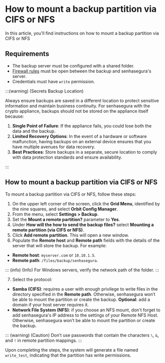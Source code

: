 # How to mount a backup partition via CIFS or NFS

In this article, you’ll find instructions on how to mount a backup partition via CIFS or NFS

## Requirements

* The backup server must be configured with a shared folder.
* [Firewall rules](/v3-33/docs/installation-firewall-rules) must be open between the backup and senhasegura's server.
* Credentials must have `write` permission. 

:::(warning) (Secrets Backup Location)

Always ensure backups are saved in a different location to protect sensitive information and maintain business continuity.
For senhasegura with the crypto appliance, backups should not be stored on the appliance itself because:

1. **Single Point of Failure**: If the appliance fails, you could lose both the data and the backup.
2. **Limited Recovery Options**: In the event of a hardware or software malfunction, having backups on an external device ensures that you have multiple avenues for data recovery.
3. **Best Practices**: Store backups in a separate, secure location to comply with data protection standards and ensure availability.

:::

## How to mount a backup partition via CIFS or NFS

To mount a backup partition via CIFS or NFS, follow these steps:


1. On the upper left corner of the screen, click the **Grid Menu**, identified by the nine squares, and select **Orbit Config Manager**. 
2. From the menu, select **Settings > Backup**. 
3. Set the **Mount a remote partition?** parameter to **Yes**.
4. Under **How will the how to send the backup files?** select **Mounting a remote partition (via CIFS or NFS)**.
5. Click **Add remote partition**. This will open a new window.
6. Populate the **Remote host** and **Remote path** fields with the details of the server that will store the backup. For example:

* **Remote host**: `myserver.com` or `10.10.1.5`.
* **Remote path**: `/files/backup/senhasegura`.

::: (info) (Info) 
For Windows servers, verify the network path of the folder.
:::
		
7. Select the protocol:
* **Samba (CIFS)**: requires a user with enough privilege to write files in the directory specified in the **Remote path**. Otherwise, senhasegura won’t be able to mount the partition or create the backup. **Optional**: add a domain if your host server requires it.
* **Network File System (NFS)**: if you choose an NFS mount, don't forget to add senhasegura's IP address to the settings of your Remote NFS Host. Otherwise, senhasegura won’t be able to mount the partition or create the backup.


::: (warning) (Caution)
Don’t use passwords that contain the characters `\`, `&`, and `!` in remote partition mappings.
:::

Upon completing the steps, the system will generate a file named `write_test`, indicating that the partition has write permissions.
